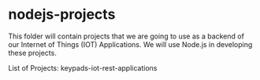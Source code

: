# nodejs-projects
This folder will contain projects that we are going to use as a backend of our Internet of Things (IOT) Applications.
We will use Node.js in developing these projects.

List of Projects:
  keypads-iot-rest-applications
    

